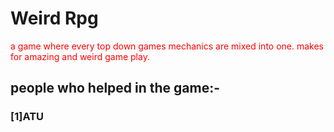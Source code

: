 # Weird Rpg

<p>a game where every top down games mechanics are mixed into one. 
makes for amazing and weird game play.</p>
<style>
  p{
    color: red;
  }
</style>

<h2>people who helped in the game:-</h2>          
<h3>[1]ATU</h3>
